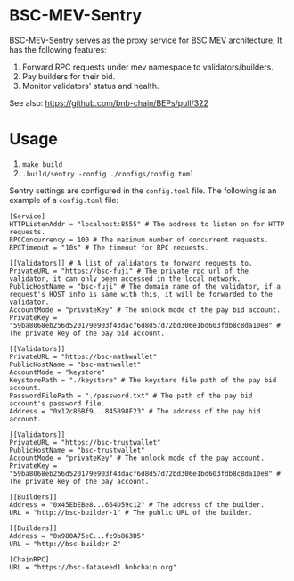 # BSC-MEV-Sentry

BSC-MEV-Sentry serves as the proxy service for BSC MEV architecture, It has the following features:

1. Forward RPC requests under mev namespace to validators/builders.
2. Pay builders for their bid.
3. Monitor validators' status and health.

See also: https://github.com/bnb-chain/BEPs/pull/322

# Usage

1. `make build`
2. `.build/sentry -config ./configs/config.toml`

Sentry settings are configured in the `config.toml` file. The following is an example of a `config.toml` file:

```
[Service]
HTTPListenAddr = "localhost:8555" # The address to listen on for HTTP requests.
RPCConcurrency = 100 # The maximum number of concurrent requests.
RPCTimeout = "10s" # The timeout for RPC requests.

[[Validators]] # A list of validators to forward requests to.
PrivateURL = "https://bsc-fuji" # The private rpc url of the validator, it can only been accessed in the local network.
PublicHostName = "bsc-fuji" # The domain name of the validator, if a request's HOST info is same with this, it will be forwarded to the validator.
AccountMode = "privateKey" # The unlock mode of the pay bid account.
PrivateKey = "59ba8068eb256d520179e903f43dacf6d8d57d72bd306e1bd603fdb8c8da10e8" # The private key of the pay bid account.

[[Validators]]
PrivateURL = "https://bsc-mathwallet"
PublicHostName = "bsc-mathwallet"
AccountMode = "keystore"
KeystorePath = "./keystore" # The keystore file path of the pay bid account.
PasswordFilePath = "./password.txt" # The path of the pay bid account's password file.
Address = "0x12c86Bf9...845B98F23" # The address of the pay bid account.

[[Validators]]
PrivateURL = "https://bsc-trustwallet"
PublicHostName = "bsc-trustwallet"
AccountMode = "privateKey" # The unlock mode of the pay account.
PrivateKey = "59ba8068eb256d520179e903f43dacf6d8d57d72bd306e1bd603fdb8c8da10e8" # The private key of the pay account.

[[Builders]]
Address = "0x45EbEBe8...664D59c12" # The address of the builder.
URL = "http://bsc-builder-1" # The public URL of the builder.

[[Builders]]
Address = "0x980A75eC...fc9b863D5"
URL = "http://bsc-builder-2"

[ChainRPC]
URL = "https://bsc-dataseed1.bnbchain.org"
```
